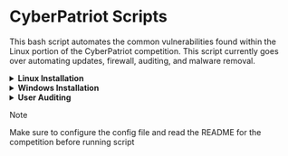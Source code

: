 # CyberPatriot Scripts


This bash script automates the common vulnerabilities found within the Linux portion of the CyberPatriot competition. This script currently goes over automating updates, firewall, auditing, and malware removal.


<details>
<summary><strong>Linux Installation</strong></summary>
<br>

1. Clone the repository

```
git clone https://github.com/Nathan-Kimm/CyberPatriot-Scripts.git
```

2. Navigate to the directory where the script was cloned

```
cd /path/tofile/CyberPatriot-Scripts
```

3. Make the script and config file executable

```
chmod +x Ubuntu.sh

chmod +x Ubuntu.conf
```

4. Run the script

```
./Ubuntu.sh
```

</details>

<details>
<summary><strong>Windows Installation</strong></summary>
<br>

## Windows Script is very basic and needs work
1. After downloading, run the script in admin


</details>

<details>
<summary><strong>User Auditing</strong></summary>
<br>

* Users listed on the README should be inputted into users.txt
* When script is run, users on the system will be put into currentusers.txt and users that are not found will be printed in user_log.txt

</details>

> [!NOTE]
> Make sure to configure the config file and read the README for the competition before running script